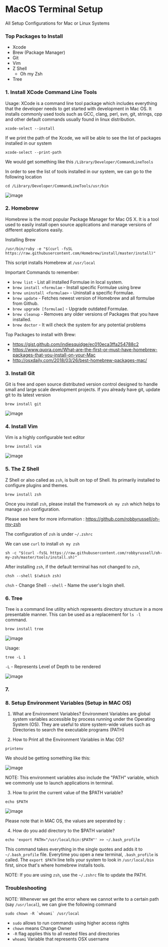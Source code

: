 # MacOS Terminal Setup
All Setup Configurations for Mac or Linux Systems

### Top Packages to Install

* Xcode
* Brew (Package Manager)
* Git
* Vim
* Z Shell
  * Oh my Zsh
* Tree



### 1. Install XCode Command Line Tools

Usage: XCode is a command line tool package which includes everything that the developer needs to get started with development in Mac OS. It installs commonly used tools such as GCC, clang, perl, svn, git, strings, cpp and other default commands usually found in linux distribution.

```
xcode-select --install
```

If we print the path of the Xcode, we will be able to see the list of packages installed in our system

```
xcode-select --print-path
```
We would get something like this `/Library/Developer/CommandLineTools`

In order to see the list of tools installed in our system, we can go to the following location

```
cd /Library/Developer/CommandLineTools/usr/bin
```

![image](https://user-images.githubusercontent.com/2145211/48972258-c6baf500-eff4-11e8-8b81-ad7cf2ecf93b.png)


### 2. Homebrew

Homebrew is the most popular Package Manager for Mac OS X. It is a tool used to easily install open source applications and manage versions of different applications easily.

Installing Brew

```
/usr/bin/ruby -e "$(curl -fsSL https://raw.githubusercontent.com/Homebrew/install/master/install)"

```

This script installs Homebrew at `/usr/local` 


Important Commands to remember:

* `brew list` - List all installed Formulae in local system.
* `brew install <formulae` - Install specific Formulae using brew
* `brew uninstall <formulae>` - Uninstall a specific Formulae.
* `brew update` - Fetches newest version of Homebrew and all formulae from Github.
* `brew upgrade [formulae]` - Upgrade outdated Formulae. 
* `brew cleanup` - Removes any older versions of Packages that you have installed.
* `brew doctor` - It will check the system for any potential problems

Top Packages to install with Brew:

* https://gist.github.com/indiesquidge/ec010eca3ffa254788c2
* https://www.quora.com/What-are-the-first-or-must-have-homebrew-packages-that-you-install-on-your-Mac
* http://osxdaily.com/2018/03/26/best-homebrew-packages-mac/

### 3. Install Git

Git is free and open source distributed version control designed to handle small and large scale development projects. 
If you already have git, update git to its latest version

```
brew install git
```

![image](https://user-images.githubusercontent.com/2145211/48984655-8038c980-f0cc-11e8-8cc3-9f858e7ee342.png)


### 4. Install Vim

Vim is a highly configurable text editor

```
brew install vim
```
![image](https://user-images.githubusercontent.com/2145211/48984900-b4fa5000-f0cf-11e8-8d82-fc1102ffd272.png)


### 5. The Z Shell 

Z Shell or also called as `zsh`, is built on top of Shell. Its primarily installed to configure plugins and themes.

```
brew install zsh
```

Once you install `zsh`, please install the framework `oh my zsh` which helps to manage `zsh` configuration.

Please see here for more information : https://github.com/robbyrussell/oh-my-zsh

The configuration of `zsh` is under `~/.zshrc`

We can use `curl` to install `oh my zsh`

```
sh -c "$(curl -fsSL https://raw.githubusercontent.com/robbyrussell/oh-my-zsh/master/tools/install.sh)"
```

After installing `zsh`, if the default terminal has not changed to `zsh`, 

```
chsh --shell $(which zsh)
```

`chsh` - Change Shell
`--shell` - Name the user's login shell.


### 6. Tree

Tree is a command line utility which represents directory structure in a more presentable manner.
This can be used as a replacement for `ls -l` command.

```
brew install tree
```

![image](https://user-images.githubusercontent.com/2145211/48985158-ea546d00-f0d2-11e8-8443-2bb8192e9e84.png)

Usage:

```
tree -L 1
```

`-L` - Represents Level of Depth to be rendered

![image](https://user-images.githubusercontent.com/2145211/48985232-6fd81d00-f0d3-11e8-9f9d-221c720015a9.png)


### 7. 


### 8. Setup Environment Variables (Setup in MAC OS)

1. What are Environment Variables?
Environment Variables are global system variables accessible by process running under the Operating System (OS). They are useful to store system-wide values such as Directories to search the executable programs (PATH)

2. How to Print all the Environment Variables in Mac OS?

```
printenv
```
We should be getting something like this:

![image](https://user-images.githubusercontent.com/2145211/48972713-ccb5d380-effe-11e8-8240-a3d4b5074abc.png)

NOTE: This environment variables also include the "PATH" variable, which we commonly use to launch applications in terminal.

3. How to print the current value of the $PATH variable?

```
echo $PATH
```

![image](https://user-images.githubusercontent.com/2145211/48972757-bbb99200-efff-11e8-96ac-12705a58b0a5.png)

Please note that in MAC OS, the values are seperated by `:` 


4. How do you add directory to the $PATH variable? 

```
echo 'export PATH="/usr/local/bin:$PATH"' >> ~/.bash_profile
```

This command takes everything in the single quotes and adds it to `~/.bash_profile` file.
Everytime you open a new terminal, `.bash_profile` is called.
The `export $PATH` line tells your system to look in `/usr/local/bin` first, since that's where homebrew installs tools.

NOTE: If you are using `zsh`, use the `~/.zshrc` file to update the PATH.


### Troubleshooting

NOTE: Whenever we get the error where we cannot write to a certain path (say `/usr/local`), we can give the following command

```
sudo chown -R `whoami` /usr/local
```
* `sudo` allows to run commands using higher access rights
* `chown` means Change Owner
* `-R` flag applies this to all nested files and directories
* `whoami` Variable that represents OSX username




